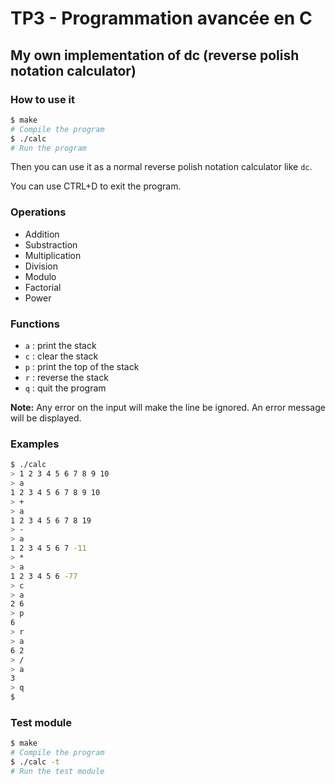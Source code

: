 # TP3 - Programmation avancée en C

## My own implementation of dc (reverse polish notation calculator)

### How to use it

```bash
$ make
# Compile the program
$ ./calc
# Run the program
```

Then you can use it as a normal reverse polish notation calculator like `dc`.

You can use CTRL+D to exit the program.

### Operations

* Addition
* Substraction
* Multiplication
* Division
* Modulo
* Factorial
* Power

### Functions

* `a` : print the stack
* `c` : clear the stack
* `p` : print the top of the stack
* `r` : reverse the stack
* `q` : quit the program

**Note:** Any error on the input will make the line be ignored. An error message will be displayed.

### Examples

```bash
$ ./calc
> 1 2 3 4 5 6 7 8 9 10
> a
1 2 3 4 5 6 7 8 9 10
> +
> a
1 2 3 4 5 6 7 8 19
> -
> a
1 2 3 4 5 6 7 -11
> *
> a
1 2 3 4 5 6 -77
> c
> a
2 6
> p
6
> r
> a
6 2
> /
> a
3
> q
$
```

### Test module

```bash
$ make
# Compile the program
$ ./calc -t
# Run the test module
```
